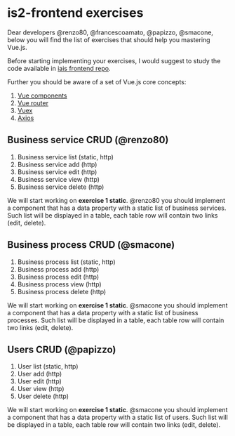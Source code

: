 # is2-frontend exercises
Dear developers @renzo80, @francescoamato, @papizzo, @smacone, below you will find the list of exercises that should help you mastering Vue.js.

Before starting implementing your exercises, I would suggest to study the code available in [iais frontend repo](https://github.com/parstat/iais-frontend). 

Further you should be aware of a set of Vue.js core concepts:
1. [Vue components](https://vuejs.org/v2/guide/components.html)
2. [Vue router](https://router.vuejs.org/)
3. [Vuex](https://vuex.vuejs.org/)
4. [Axios](https://blog.logrocket.com/how-to-make-http-requests-like-a-pro-with-axios/)

## Business service CRUD (@renzo80)
1. Business service list (static, http)
2. Business service add (http)
3. Business service edit (http)
4. Business service view (http)
5. Business service delete (http)

We will start working on **exercise 1 static**. @renzo80 you should implement a component that has a data property with a static list of business services. Such list will be displayed in a table, each table row will contain two links (edit, delete).


## Business process CRUD (@smacone)
1. Business process list (static, http)
2. Business process add (http)
3. Business process edit (http)
4. Business process view (http)
5. Business process delete (http)

We will start working on **exercise 1 static**. @smacone you should implement a component that has a data property with a static list of business processes. Such list will be displayed in a table, each table row will contain two links (edit, delete).

## Users CRUD (@papizzo)
1. User list (static, http)
2. User add (http)
3. User edit (http)
4. User view (http)
5. User delete (http)

We will start working on **exercise 1 static**. @smacone you should implement a component that has a data property with a static list of users. Such list will be displayed in a table, each table row will contain two links (edit, delete).
